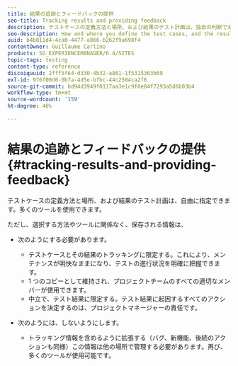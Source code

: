 ```yaml
---
title: 結果の追跡とフィードバックの提供
seo-title: Tracking results and providing feedback
description: テストケースの定義方法と場所、および結果のテスト計画は、独自の判断でおこないます
seo-description: How and where you define the test cases, and the resulting test plan, is at your own discretion
uuid: b4b811d4-4ca0-4477-a866-b262f9a698f4
contentOwner: Guillaume Carlino
products: SG_EXPERIENCEMANAGER/6.4/SITES
topic-tags: testing
content-type: reference
discoiquuid: 2fff5f64-d330-4b32-a861-1f5315363b69
exl-id: 976f00d0-0b7a-4d5e-bfbc-44c2504ca2f6
source-git-commit: bd94d3949f0117aa3e1c9f0e84f7293a5d6b03b4
workflow-type: tm+mt
source-wordcount: '159'
ht-degree: 46%

---
```


# 結果の追跡とフィードバックの提供{#tracking-results-and-providing-feedback}

テストケースの定義方法と場所、および結果のテスト計画は、自由に指定できます。多くのツールを使用できます。

ただし、選択する方法やツールに関係なく、保存される情報は、

* 次のようにする必要があります。

   * テストケースとその結果のトラッキングに限定する。これにより、メンテナンスが明快なままになり、テストの進行状況を明確に把握できます。
   * 1 つのコピーとして維持され、プロジェクトチームのすべての適切なメンバーが使用できます。
   * 中立で、テスト結果に限定する。テスト結果に起因するすべてのアクションを決定するのは、プロジェクトマネージャーの責任です。

* 次のようには、しないようにします。

   * トラッキング情報を含めるように拡張する（バグ、新機能、後続のアクションも同様）この情報は他の場所で管理する必要があります。再び、多くのツールが使用可能です。
